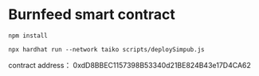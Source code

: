 #  Burnfeed smart contract

```shell
npm install
```

```shell
npx hardhat run --network taiko scripts/deploySimpub.js
```

contract address：
0xdD8BBEC1157398B53340d21BE824B43e17D4CA62

